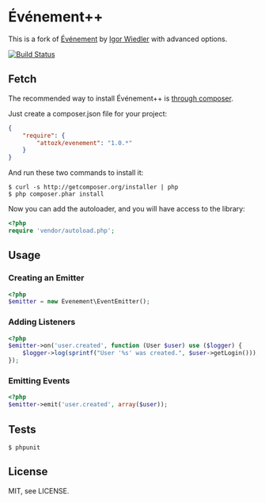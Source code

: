 # Événement++

This is a fork of [Événement](https://github.com/igorw/evenement) by [Igor Wiedler](https://igor.io) with advanced options.

[![Build Status](https://secure.travis-ci.org/attozk/evenement+.png?branch=master)](http://travis-ci.org/igorw/evenement)

## Fetch

The recommended way to install Événement++ is [through composer](http://getcomposer.org).

Just create a composer.json file for your project:

```JSON
{
    "require": {
        "attozk/evenement": "1.0.*"
    }
}
```

And run these two commands to install it:

    $ curl -s http://getcomposer.org/installer | php
    $ php composer.phar install

Now you can add the autoloader, and you will have access to the library:

```php
<?php
require 'vendor/autoload.php';
```

## Usage

### Creating an Emitter

```php
<?php
$emitter = new Evenement\EventEmitter();
```

### Adding Listeners

```php
<?php
$emitter->on('user.created', function (User $user) use ($logger) {
    $logger->log(sprintf("User '%s' was created.", $user->getLogin()));
});
```

### Emitting Events

```php
<?php
$emitter->emit('user.created', array($user));
```

Tests
-----

    $ phpunit

License
-------
MIT, see LICENSE.